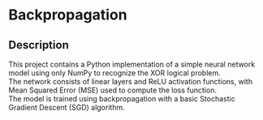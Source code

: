 # Backpropagation

## Description
This project contains a Python implementation of a simple neural network model using only NumPy to recognize the XOR logical problem. <br>
The network consists of linear layers and ReLU activation functions, with Mean Squared Error (MSE) used to compute the loss function. <br>
The model is trained using backpropagation with a basic Stochastic Gradient Descent (SGD) algorithm.
